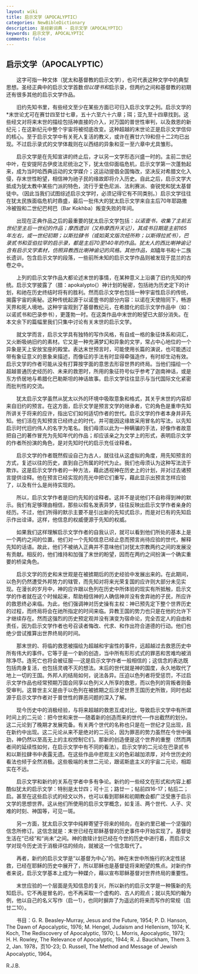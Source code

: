 ```yaml
---
layout: wiki
title: 启示文学（APOCALYPTIC）
categories: NewBibleDictionary
description: 圣经新词典 - 启示文学（APOCALYPTIC）
keywords: 启示文学, APOCALYPTIC
comments: false
---
```


## 启示文学（APOCALYPTIC）

　　这字可指一种文体（犹太和基督教的启示文学），也可代表这种文学中的典型思想。圣经正典中的启示文学首数*但以理书和*启示录，但两约之间和基督教的初期还有很多其他的启示文学作品。

　　旧约先知书里，有些经文至少在某些方面已可归入启示文学之列。启示文学的*末世论尤可在赛廿四至廿七章，五十六至六十六章；珥；亚九至十四章找到。这些经文对将来末世的描绘包括神直接的介入，对万国的普世性审判，以及救恩的新纪元；在这新纪元中整个宇宙将被彻底改变。这种超越的末世论正是启示文学信仰的核心。至于启示文学中有关死人复活的教义，或许在赛廿六19和但十二2均已出现。不过启示录式的文学体裁则在以西结的异象和亚一至六章中尤具雏形。

　　启示文学是在先知宣讲的终止后，才以另一文学形态兴盛一时的。主前二世纪中叶，在安提阿古伊皮法尼统治之下，犹太信仰面临危机，启示文学第一次蓬勃起来，成为当时哈西典运动的文学媒介；这运动提倡全国悔改，坚决反对希腊文化入侵，存末世性盼望，相信神为祂子民的缘故即将介入历史。自此之后，启示文学大抵成为犹太教中某些门派的特色，流行于爱色尼派、法利赛派、奋锐党和犹太基督徒中。（因此当我们试图综述启示文学时，必须记得它有不同类别。）启示文学往往在犹太民族面临危机时鼎盛，最后一批伟大的犹太启示文学来自主后70年耶路撒冷被毁和二世纪巴柯巴（Bar Kokhba）叛变失败的年间。

　　出现在正典作品之后的最重要的犹太启示文学包括：*以诺壹书，收集了主前五世纪至主后一世纪的作品；摩西遗训（又称摩西升天记），其成书日期是主前165年左右，或一世纪初期；以斯拉肆书（或如英文版次经所称；以斯得拉贰书），巴录贰书和亚伯拉罕的启示录，都是主后70至140年的作品。犹太人的西比喇神谕记含有启示文学素材，仿照异教西比喇神谕记的风格。其他作品，如*禧年书和十二族长遗训，包含启示文学的段落，一些前所未知的启示文学作品则被发现于昆兰的古卷之中。

　　上列的启示文学作品大都论述末世的事情，在某种意义上沿袭了旧约先知的传统。启示文学披露了（腊：apokalypto{）神计划的秘密，包括祂为历史定下的计划，和祂在历史终结时将有的胜利。然而启示文学也包括一种宇宙性启示的传统，揭露宇宙的奥秘。这种传统起源于以诺壹书的部分内容：以诺在天使陪同下，畅游天界和死人境地。这种宇宙观到了基督教纪元，在希腊化的启示文学作品中（如：以诺贰书和巴录参书），更蓬勃一时。在这类作品中末世的盼望已大部分消失。在本文余下的篇幅里我们只集中讨论有关末世的启示文学。

　　就文学而言，启示文学具有独特的写作风格，有自成一格的象征体系和词汇，又火断吸纳旧约的素材。它又是一种充满梦幻和异象的文学，常占中心地位的一个异象是天上安放宝座的殿堂。表达末世预言时，可能使用长篇的演说，也可能透过带有象征意义的景象来描述，而像征的手法有时显得牵强造作，有时却生动有效。启示文学的作者可能从没有打算按字面的意思去形容世界的终局。当他们描绘一个超越普通历史经历的、未来的救恩时，所用的象征符号似乎参考了迦南神话，或是东方侨居地与希腊化巴勒斯坦的神话故事。启示文学往往显示与当代国际文化紧密而批判性的交流。

　　犹太启示文学虽然从犹太以外的环境中吸取意象和格式，其关乎末世的内容却来自旧约的预言。在这方面，启示文学是预言文学的继承者，它的角色是重申先知所讲关于将来的应许，指出它们如何适切作者的世代。启示文学的作者本身并非先知。他们活在先知预言已经终止的时代，并可能因这缘故采用冒名的写法，以先知启示时代旧约伟人的名字为笔名。我们毋须以此为一种瞒骗的手法，好像作者故意把自己的著作冒充为先知年代的作品；却应该亲之为文学上的形式，表明启示文学的作者所扮演的角色，是对先知时代的启示充任诠释者。

　　启示文学的作者既然假设自己为古人，就往往从这虚拟的角度，用先知预言的方式，复述以往的历史，直到自己所属的时代为止。我们也毋须认为这种写法流于欺诈。这是启示文学作者的一种方法，藉此透视神在历史上的计划，并对过去诸预言提供诠释。他在预言已经实现的亮光中把它们重写，藉此显示出预言怎样应验了，以及有什么是尚待实现的。

　　所以，启示文学作者是旧约先知的诠释者。这并不是说他们不自称得到神的默示。我们有足够理由相信，那些以假名发表异梦，往往反映出启示文学作者亲身的经历。不过，他们所得的默示主要不是引出新的先知式启示，而是对已有的先知启示作出诠译。这样，他信息的权威便源于先知的权威。

　　如果我们这样理解启示文学作者的自我认识，就可以看到他们所处的基本上是一个两约之间的位置。他们对一个先知信息已经止息而预言尚待应验的世代，解释先知的话语。故此，他们不被纳入正典并不意味他们对犹太宗教两约之间的发展没有贡献。相反的，他们维持和加强了末世的盼望，因而在两约之间扮演一个确实重要的桥梁角色。

　　启示文学的历史和末世观是在被掳期后的历史经验中发展出来的。在此期间，以色列仍然遭受外邦势力的辖管，而先知对将来光荣复国的应许则大部分未见实现。在漫长的岁月中，神的应许跟以色列在历史中所体验的现实有所抵触，启示文学的作者就在这个时候起来，帮助相信神的人确信神并没有舍弃祂的子民，所应许的救恩终必来临。为此，他们强调神对历史操有主权：神已预先定下整个世界历史的过程，而终局将会在祂所指定的时间来临。异教王国的势力也只是在他的允许下才继续存在。然而这强烈的历史预定观并没有演变为宿命论，完全否定人的自由和责任，因为启示文学作者也号召读者悔改、代求、和作出符合道德的行动。他们也绝少尝试推算出世界终局的时间。

　　那末世的、将临的救恩被描绘为超越和宇宙性的事件，远超越过去救恩历史中所有伟大的事件。它等于是一个新的创造，当中所有形形式式的罪恶和苦难均被消除净尽。连死亡也将会被征服──这是启示文学作者一般相信的；这信念的表达既包括肉身复活，也包括灵魂不灭的想法。末后的世代就是神的国度，永久地取代了地上一切的王国。外邦人的结局如何，说法各异。压迫以色列者将受惩罚，不过启示文学作品也经常预期万国会同享以色列义人所享的救恩，而以色列的背叛者则备受审判。这普世主义是由于以色列在被掳期之后涉足世界王国历史所致，同时也起源于启示文学作者对于普世性的罪恶问题的深入了解。

　　现今历史中的消极经验，与将来超越的救恩互成对比，导致启示文学中有所谓时间上的二元论：把今世和来世──随着新的创造而来的世代──作出截然的划分。这二元论到了晚期才发展完备。有关两个世代的名称也只是在一世纪才见出现，且在新约中出现。这二元论从来不是绝对的二元论，因为罪恶的势力虽然在今世中强劲，神仍然以至高无上的主权控制它们。那新的创造便是这个世界的重整（然而两者间的延续性如何，在启示文学中有不同的看法）。启示文学的二元论在巴录贰书和以斯拉肆书中表露无遗。在这些作品中悲观主义的色彩越加浓厚，对今世历史的看法也倾于全然消极。这些极端的未世二元论，跟诺斯底主义的宇宙二元论，相距实在不远。

　　启示文学和新约的关系在学者中多有争论。新约的一些经文在形式和内容上都酷似犹太的启示文学：特别是太廿四；可十三；路廿一；帖前四16-17；帖后二；启。甚至在这些启示式的经文以外，也可以看到耶稣和初期教会都广泛受惠于启示文学的思想世界。这从他们所使用的启示文学概念，如复活、两个世代、人子、灾难的时刻、神国等，可见一斑。

　　另一方面，犹太启示文学中纯粹寄望于将来的倾向，在新约里已被一个坚强的信念所修订。这信念就是：末世已经在耶稣基督的历史事件中开始实现了。基督徒生活在“已经”和“尚未”之间。神的救赎计划已经在今世的历史中进行着，而启示文学对现今历史流于消极评估的倾向，就被这一个信念取代了。

　　再者，新约的启示文学是“以基督为中心”的。神在末世中所施行的决定性拯救，已经在耶稣的历史中展开了，所以耶稣也是基督徒将来盼望的焦点。对新约作者来说，启示文学基本上成为一种媒介，藉以宣布耶稣基督对世界终局的重要性。

　　末世应验的一个层面是先知信息的复兴，所以新约的启示文学是一种簇新的先知启示。它不再是冒名的，也不再采取一个虚构的、古人的观点；就以先知约翰为例，他以自己的名义写作（启一1），也同时摒弃了为遥远的将来而写作的常规（启廿二10）。

　　书目：G. R. Beasley-Murray, Jesus and the Future, 1954; P. D. Hanson, The Dawn of Apocalyptic, 1976; M. Hengel, Judaism and Hellenism, 1974; K. Koch, The Rediscovery of Apocalyptic, 1970; L. Morris, Apocalyptic, 1973; H. H. Rowley, The Relevance of Apocalyptic, 1944; R. J. Bauckham, Them 3. 2, Jan. 1978，页10-23; D. Russell, The Method and Message of Jewish Apocalyptic, 1964。

R.J.B.
